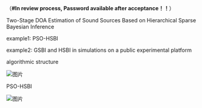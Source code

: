 （**#In review process, Password available after acceptance！！**）

Two-Stage DOA Estimation of Sound Sources Based on Hierarchical Sparse Bayesian Inference 

 
 example1: PSO-HSBI
 
 example2: GSBI and HSBI in simulations on a public experimental platform
 

 algorithmic structure
 
![图片](https://github.com/user-attachments/assets/bf7259db-57e2-478c-b49e-29544afb478f)

PSO-HSBI

![图片](https://github.com/user-attachments/assets/f83f181c-50cc-4475-8e40-52343ddeab0d)



